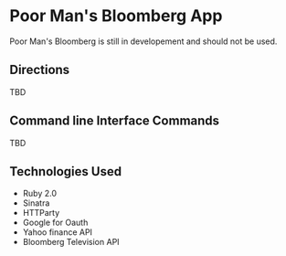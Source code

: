# Poor Man's Bloomberg App 

Poor Man's Bloomberg is still in developement and should not be used.

## Directions

TBD

## Command line Interface Commands

TBD


## Technologies Used
+ Ruby 2.0
+ Sinatra
+ HTTParty
+ Google for Oauth
+ Yahoo finance API
+ Bloomberg Television API
